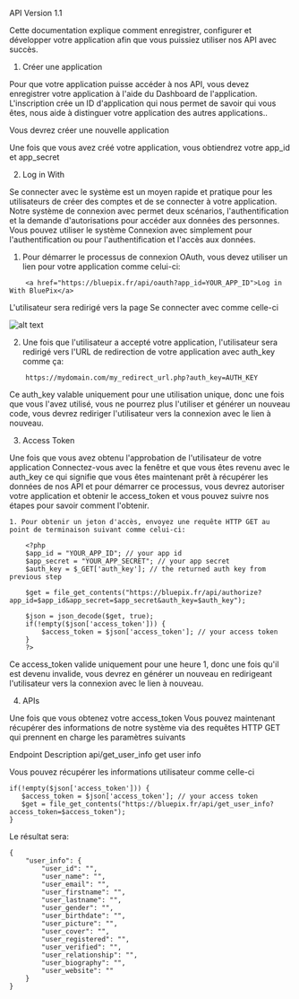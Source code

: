 API Version 1.1

Cette documentation explique comment enregistrer, configurer et développer votre application afin que vous puissiez utiliser nos API avec succès.


1. Créer une application

Pour que votre application puisse accéder à nos API, vous devez enregistrer votre application à l'aide du Dashboard de l'application. L'inscription crée un ID d'application qui nous permet de savoir qui vous êtes, nous aide à distinguer votre application des autres applications..

   Vous devrez créer une nouvelle application 

   Une fois que vous avez créé votre application, vous obtiendrez votre app_id et app_secret

2. Log in With

Se connecter avec le système est un moyen rapide et pratique pour les utilisateurs de créer des comptes et de se connecter à votre application. Notre système de connexion avec permet deux scénarios, l'authentification et la demande d'autorisations pour accéder aux données des personnes. Vous pouvez utiliser le système Connexion avec simplement pour l'authentification ou pour l'authentification et l'accès aux données.

   1. Pour démarrer le processus de connexion OAuth, vous devez utiliser un lien pour votre application comme celui-ci:
```
    <a href="https://bluepix.fr/api/oauth?app_id=YOUR_APP_ID">Log in With BluePix</a>
```

   
   L'utilisateur sera redirigé vers la page Se connecter avec comme celle-ci
    
   ![alt text](https://bluepix.fr/content/themes/bluepix3.6/images/screenshots/login_with.png)
    
    
   2. Une fois que l'utilisateur a accepté votre application, l'utilisateur sera redirigé vers l'URL de redirection de votre application avec auth_key comme ça:
    
```
    https://mydomain.com/my_redirect_url.php?auth_key=AUTH_KEY
```

   Ce auth_key valable uniquement pour une utilisation unique, donc une fois que vous l'avez utilisé, vous ne pourrez plus l'utiliser et générer un nouveau code, vous devrez rediriger l'utilisateur vers la connexion avec le lien à nouveau.

3. Access Token

Une fois que vous avez obtenu l'approbation de l'utilisateur de votre application Connectez-vous avec la fenêtre et que vous êtes revenu avec le auth_key ce qui signifie que vous êtes maintenant prêt à récupérer les données de nos API et pour démarrer ce processus, vous devrez autoriser votre application et obtenir le access_token et vous pouvez suivre nos étapes pour savoir comment l'obtenir.

    1. Pour obtenir un jeton d'accès, envoyez une requête HTTP GET au point de terminaison suivant comme celui-ci:
```
    <?php
    $app_id = "YOUR_APP_ID"; // your app id
    $app_secret = "YOUR_APP_SECRET"; // your app secret
    $auth_key = $_GET['auth_key']; // the returned auth key from previous step

    $get = file_get_contents("https://bluepix.fr/api/authorize?app_id=$app_id&app_secret=$app_secret&auth_key=$auth_key");

    $json = json_decode($get, true);
    if(!empty($json['access_token'])) {
        $access_token = $json['access_token']; // your access token
    }
    ?>
```
   Ce access_token valide uniquement pour une heure 1, donc une fois qu'il est devenu invalide, vous devrez en générer un nouveau en redirigeant l'utilisateur vers la connexion avec le lien à nouveau.

4. APIs

Une fois que vous obtenez votre access_token Vous pouvez maintenant récupérer des informations de notre système via des requêtes HTTP GET qui prennent en charge les paramètres suivants

Endpoint 	                     Description
api/get_user_info 	           get user info



Vous pouvez récupérer les informations utilisateur comme celle-ci
```
if(!empty($json['access_token'])) {
   $access_token = $json['access_token']; // your access token
   $get = file_get_contents("https://bluepix.fr/api/get_user_info?access_token=$access_token");
}
```
Le résultat sera:
```
{
    "user_info": {
        "user_id": "",
        "user_name": "",
        "user_email": "",
        "user_firstname": "",
        "user_lastname": "",
        "user_gender": "",
        "user_birthdate": "",
        "user_picture": "",
        "user_cover": "",
        "user_registered": "",
        "user_verified": "",
        "user_relationship": "",
        "user_biography": "",
        "user_website": ""
    }
}
```
